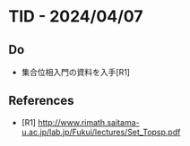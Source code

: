 # TID - 2024/04/07
<!--
## Learnings
- 
- 
-->


## Do
- 集合位相入門の資料を入手[R1]


<!--
## Reflections & Insights
- 
- 
-->

<!--
## Plans for Tomorrow
- 
- 
-->

## References
- [R1] http://www.rimath.saitama-u.ac.jp/lab.jp/Fukui/lectures/Set_Topsp.pdf


